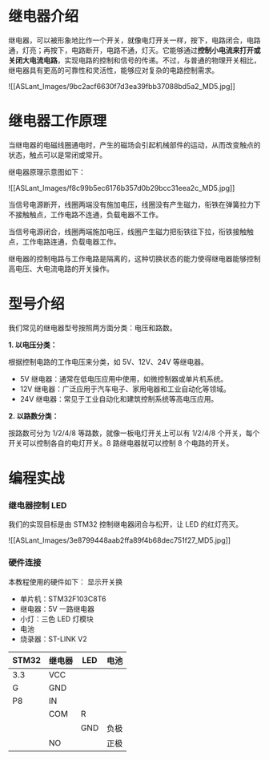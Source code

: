 # 继电器介绍

继电器，可以被形象地比作一个开关，就像电灯开关一样，按下，电路闭合，电路通，灯亮；再按下，电路断开，电路不通，灯灭。它能够通过**控制小电流来打开或关闭大电流电路**，实现电路的控制和信号的传递。不过，与普通的物理开关相比，继电器具有更高的可靠性和灵活性，能够应对复杂的电路控制需求。

![[ASLant_Images/9bc2acf6630f7d3ea39fbb37088bd5a2_MD5.jpg]]

# 继电器工作原理

当继电器的电磁线圈通电时，产生的磁场会引起机械部件的运动，从而改变触点的状态，触点可以是常闭或常开。

继电器原理示意图如下：

![[ASLant_Images/f8c99b5ec6176b357d0b29bcc31eea2c_MD5.jpg]]

当信号电源断开，线圈两端没有施加电压，线圈没有产生磁力，衔铁在弹簧拉力下不接触触点，工作电路不连通，负载电器不工作。

当信号电源闭合，线圈两端施加电压，线圈产生磁力把衔铁往下拉，衔铁接触触点，工作电路连通，负载电器工作。

继电器的控制电路与工作电路是隔离的，这种切换状态的能力使得继电器能够控制高电压、大电流电路的开关操作。

# 型号介绍
我们常见的继电器型号按照两方面分类：电压和路数。

**1. 以电压分类：**

根据控制电路的工作电压来分类，如 5V、12V、24V 等继电器。

- 5V 继电器：通常在低电压应用中使用，如微控制器或单片机系统。
- 12V 继电器：广泛应用于汽车电子、家用电器和工业自动化等领域。
- 24V 继电器：常见于工业自动化和建筑控制系统等高电压应用。

**2. 以路数分类：**

按路数可分为 1/2/4/8 等路数，就像一板电灯开关上可以有 1/2/4/8 个开关，每个开关可以控制各自的电灯开关。8 路继电器就可以控制 8 个电路的开关。



# 编程实战
### 继电器控制 LED

我们的实现目标是由 STM32 控制继电器闭合与松开，让 LED 的红灯亮灭。

![[ASLant_Images/3e8799448aab2ffa89f4b68dec751f27_MD5.jpg]]
### 硬件连接

本教程使用的硬件如下：
显示开关换
- 单片机：STM32F103C8T6
- 继电器：5V 一路继电器
- 小灯：三色 LED 灯模块
- 电池
- 烧录器：ST-LINK V2

|STM32|继电器|LED|电池|
|---|---|---|---|
|3.3|VCC|||
|G|GND|||
|P8|IN|||
||COM|R||
|||GND|负极|
||NO||正极|